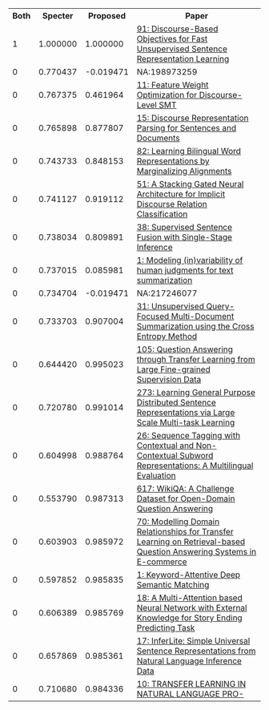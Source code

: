 <html><table><tr>
<th>Both</th>
<th>Specter</th>
<th>Proposed</th>
<th>Paper</th>
</tr>
<tr>
<td>1</td>
<td>1.000000</td>
<td>1.000000</td>
<td><a href="https://www.semanticscholar.org/paper/a97dc52807d80454e78d255f9fbd7b0fab56bd03">91: Discourse-Based Objectives for Fast Unsupervised Sentence Representation Learning</a></td>
</tr>
<tr>
<td>0</td>
<td>0.770437</td>
<td>-0.019471</td>
<td>NA:198973259</td>
</tr>
<tr>
<td>0</td>
<td>0.767375</td>
<td>0.461964</td>
<td><a href="https://www.semanticscholar.org/paper/d13d3796879335c53ced2daaec7113eccc95b1bf">11: Feature Weight Optimization for Discourse-Level SMT</a></td>
</tr>
<tr>
<td>0</td>
<td>0.765898</td>
<td>0.877807</td>
<td><a href="https://www.semanticscholar.org/paper/db53e9926d7092d7c839c38123be85e84840192a">15: Discourse Representation Parsing for Sentences and Documents</a></td>
</tr>
<tr>
<td>0</td>
<td>0.743733</td>
<td>0.848153</td>
<td><a href="https://www.semanticscholar.org/paper/558fac117b828ab9a31357bc998a5ba04737ca9e">82: Learning Bilingual Word Representations by Marginalizing Alignments</a></td>
</tr>
<tr>
<td>0</td>
<td>0.741127</td>
<td>0.919112</td>
<td><a href="https://www.semanticscholar.org/paper/cfd468bf8b138b1eed6b32ad262a1a794f9440b4">51: A Stacking Gated Neural Architecture for Implicit Discourse Relation Classification</a></td>
</tr>
<tr>
<td>0</td>
<td>0.738034</td>
<td>0.809891</td>
<td><a href="https://www.semanticscholar.org/paper/d912c1aee982d1fc507826158a8f7d2fbb8ec5ff">38: Supervised Sentence Fusion with Single-Stage Inference</a></td>
</tr>
<tr>
<td>0</td>
<td>0.737015</td>
<td>0.085981</td>
<td><a href="https://www.semanticscholar.org/paper/2c48131c4a58a2b78a4989f882887871d3249b1e">1: Modeling (in)variability of human judgments for text summarization</a></td>
</tr>
<tr>
<td>0</td>
<td>0.734704</td>
<td>-0.019471</td>
<td>NA:217246077</td>
</tr>
<tr>
<td>0</td>
<td>0.733703</td>
<td>0.907004</td>
<td><a href="https://www.semanticscholar.org/paper/3abbd6d6978d1af278a73de7e4c2b06f962a548d">31: Unsupervised Query-Focused Multi-Document Summarization using the Cross Entropy Method</a></td>
</tr>
<tr>
<td>0</td>
<td>0.644420</td>
<td>0.995023</td>
<td><a href="https://www.semanticscholar.org/paper/bb1087e8dee2039f773c381a3449a1c382482da6">105: Question Answering through Transfer Learning from Large Fine-grained Supervision Data</a></td>
</tr>
<tr>
<td>0</td>
<td>0.720780</td>
<td>0.991014</td>
<td><a href="https://www.semanticscholar.org/paper/afc2850945a871e72c245818f9bc141bd659b453">273: Learning General Purpose Distributed Sentence Representations via Large Scale Multi-task Learning</a></td>
</tr>
<tr>
<td>0</td>
<td>0.604998</td>
<td>0.988764</td>
<td><a href="https://www.semanticscholar.org/paper/060a8d5a3c1e654e76e773129ce755bb1fe863fc">26: Sequence Tagging with Contextual and Non-Contextual Subword Representations: A Multilingual Evaluation</a></td>
</tr>
<tr>
<td>0</td>
<td>0.553790</td>
<td>0.987313</td>
<td><a href="https://www.semanticscholar.org/paper/f53e2ae46470b89cd1ce6e3bf1d60d9c59722ce1">617: WikiQA: A Challenge Dataset for Open-Domain Question Answering</a></td>
</tr>
<tr>
<td>0</td>
<td>0.603903</td>
<td>0.985972</td>
<td><a href="https://www.semanticscholar.org/paper/3fa6ccf2e0cf89fe758b9d634030102f9c3f928a">70: Modelling Domain Relationships for Transfer Learning on Retrieval-based Question Answering Systems in E-commerce</a></td>
</tr>
<tr>
<td>0</td>
<td>0.597852</td>
<td>0.985835</td>
<td><a href="https://www.semanticscholar.org/paper/3238fd7f679d0d0d99c3c7feab767fbfe40ae363">1: Keyword-Attentive Deep Semantic Matching</a></td>
</tr>
<tr>
<td>0</td>
<td>0.606389</td>
<td>0.985769</td>
<td><a href="https://www.semanticscholar.org/paper/641601007c5eb3596b4335a79551f2f7eb3ba399">18: A Multi-Attention based Neural Network with External Knowledge for Story Ending Predicting Task</a></td>
</tr>
<tr>
<td>0</td>
<td>0.657869</td>
<td>0.985361</td>
<td><a href="https://www.semanticscholar.org/paper/5fb5a45f69b2b68b5da3579f776613f931c7aa2c">17: InferLite: Simple Universal Sentence Representations from Natural Language Inference Data</a></td>
</tr>
<tr>
<td>0</td>
<td>0.710680</td>
<td>0.984336</td>
<td><a href="https://www.semanticscholar.org/paper/de94bdb155a2a57b50dbd46c616b18b213228089">10: TRANSFER LEARNING IN NATURAL LANGUAGE PRO-</a></td>
</tr>
</table></html>
